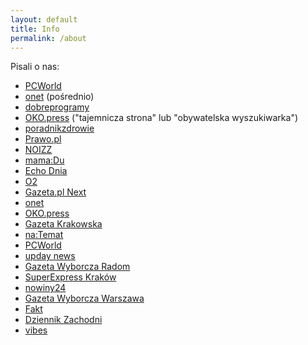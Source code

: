 ```yaml
---
layout: default
title: Info
permalink: /about
---
```


Pisali o nas:
* [PCWorld](https://www.pcworld.pl/news/Covid-sprawdz-terminy-i-rodzaje-szczepionek-wybierz-producenta,427045.html)
* [onet](https://www.onet.pl/styl-zycia/onetkobieta/turystyka-szczepionkowa-40-latkowie-zmieniaja-terminy-i-miejsce-szczepienia/pznbl0l,2b83378a) (pośrednio)
* [dobreprogramy](https://www.dobreprogramy.pl/nie-dziala-pacjent-gov-sprawdzamy-alternatywe,6633939409406560a)
* [OKO.press](https://oko.press/rejestracja-na-szczepienie-covid-wyscig-30-latkow/)  ("tajemnicza strona" lub "obywatelska wyszukiwarka")
* [poradnikzdrowie](https://www.poradnikzdrowie.pl/aktualnosci/zmiana-terminu-szczepienia-na-covid-19-jak-to-zrobic-mapa-wolnych-terminow-aa-NX2o-Zhkm-Yq3d.html)
* [Prawo.pl](https://www.prawo.pl/zdrowie/szczepienie-na-covid-19-jak-sie-zarejestrowac,506913.html)
* [NOIZZ](https://noizz.pl/zdrowie/powstala-wyszukiwarka-wolnych-terminow-na-szczepienia-w-polsce/ren6rfs)
* [mama:Du](https://mamadu.pl/152673,jak-szybko-zapisac-sie-na-szczepienie-przeciwko-covid-19-wolne-terminy)
* [Echo Dnia](https://echodnia.eu/swietokrzyskie/dostepne-terminy-szczepien-przeciwko-covid19-w-swietokrzyskiem-mozna-wybrac-rodzaj-szczepionki/ar/c14-15577195)
* [O2](https://www.o2.pl/informacje/wyszukiwarka-wolnych-terminow-na-szczepienia-przeciw-covid-19-w-polsce-do-wyboru-szczepionki-astrazeneca-johnson-johnson-moderna-i-pfizer-6635714778749632a)
* [Gazeta.pl Next](https://next.gazeta.pl/next/7,151003,27046639,stworzyl-wyszukiwarke-szczepien-moj-dostep-zostal-zablokowany.html)
* [onet](https://wiadomosci.onet.pl/kraj/wyszukiwarka-wolnych-terminow-szczepienia-przeciw-covid-19-chwilowo-nie-dziala/exh9en0)
* [OKO.press](https://oko.press/zaszczep-sie-w-majowke)
* [Gazeta Krakowska](https://gazetakrakowska.pl/czy-mozna-sobie-wybrac-szczepionke-przeciw-koronawirusowi-okazuje-sie-ze-to-mozliwe/ar/c1-15595329)
* [na:Temat](https://natemat.pl/351917,wyszukiwarka-wolnych-terminow-na-szczepienia-przeciw-covid-19)
* [PCWorld](https://www.pcworld.pl/news/Masz-18-29-lat-i-dostales-e-skierowanie-Zaszczep-sie-dzis,427190.html)
* [upday news](https://news.upday.com/pl/rozmawiamy-z-tworca-mapki-z-terminami-wolnych-szczepien-w-polsce/)
* [Gazeta Wyborcza Radom](https://radom.wyborcza.pl/radom/7,48201,27056534,koronawirus-punkt-szczepien-przeciwko-covid-19-na-idalinie.html)
* [SuperExpress Kraków](https://www.se.pl/krakow/koronawirus-jak-znalezc-wolny-termin-na-szczepienie-przeciwko-covid-19-w-malopolsce-zabieg-szybciej-o-nawet-miesiac-aa-YWun-uhj1-kn1C.html)
* [nowiny24](https://nowiny24.pl/wiemy-dlaczego-szczepionki-pfizer-nie-dotarly-we-czwartek-do-rzeszowskiego-medyka/ar/c1-15600145)
* [Gazeta Wyborcza Warszawa](https://warszawa.wyborcza.pl/warszawa/7,54420,27064343,chcesz-zmienic-termin-szczepienia-na-wczesniejszy-podpowiadamy.html)
* [Fakt](https://www.fakt.pl/pieniadze/koronawirus-jak-wybrac-szczepionke-na-covid-19-jak-przyspieszyc-szczepienie/ebcgm8j)
* [Dziennik Zachodni](https://dziennikzachodni.pl/szczepienia-w-woj-slaskim-tu-sa-wolne-terminy-na-szczepienia-przeciwko-covid19/ar/c14-15603293)
* [vibes](https://vibez.pl/wydarzenia/nie-wiesz-gdzie-i-jak-sie-szczepic-tutaj-znajdziesz-wszystkie-informacje-6636445091302208a)
